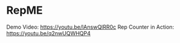 # RepME
Demo Video: https://youtu.be/lAnswQlRR0c
Rep Counter in Action: https://youtu.be/q2nwUQWHQP4
